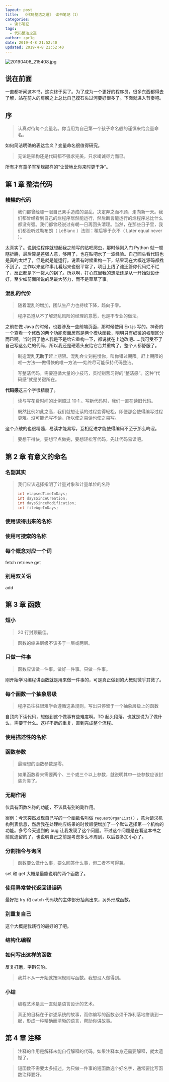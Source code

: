 ```yaml
---
layout: post
title:  《代码整洁之道》 读书笔记（1）
categories:
  - 读书笔记
tags:
  - 代码整洁之道
author: zpr1g
date: 2019-4-8 21:52:40
updated: 2019-4-8 21:52:40
---
```


![20190408_215408.jpg](https://i.loli.net/2019/04/08/5cab5388177a6.jpg)

## 说在前面

一直都听闻这本书，这次终于买了。为了成为一个更好的程序员，很多东西都得去了解，站在前人的肩膀之上总比自己摸石头过河要好很多了。下面就进入节奏吧。

<!-- more -->

## 序

> 认真对待每个变量名。你当用为自己第一个孩子命名般的谨慎来给变量命名。

如何简洁明确的表达含义？变量命名很值得研究。

> 无论是架构还是代码都不强求完美，只求竭诚尽力而已。

所有才有童子军军规那样的“让营地比你来时更干净”。

## 第 1 章  整洁代码

### 糟糕的代码

> 我们都曾经瞟一眼自己亲手造成的混乱，决定弃之而不顾，走向新一天。我们都曾经看到自己的烂程序居然能运行，然后断言能运行的烂程序总比什么都没有强。我们都曾经说过有朝一日再回头清理。当然，在那些日子里，我们都没听过勒布朗（ LeBlanc ）法则：稍后等于永不（ Later equal never ）。

太真实了。说到烂程序就想起我之前写的贴吧爬虫，那时候刚入门 Python 就一顿瞎折腾，最后算是差强人意，够用了，也在贴吧水了一波经验。自己回头看代码也是真的太烂了，但是就是能运行。说着有时候重构一下，结果现在大概连源码都找不到了。工作以来这种事儿看起来也很平常了，项目上线了谁还管你代码烂不烂了，反正都是下一拨人的锅了。所以啊，打心底里我的想法还是从一开始就设计好，至少如前面所说的尽最大努力，而不是草草了事。

### 混乱的代价

> 随着混乱的增加，团队生产力也持续下降，趋向于零。

> 程序员遵从不了解混乱风险的经理的意愿，也是不专业的做法。

之前在做 Java 的时候，也要涉及一些前端页面，那时候使用 Ext.js 写的。神奇的一个查看一个修改的两个功能页面居然是两个模块函数，明明只有细微的权限区分而已啊。当时问了他人我是不是给它重构一下，都说就在上边改吧……我可受不了自己写这么烂的代码，所以我还是硬着头皮给它合并重构了，整个人都舒服了。

> 制造混乱**无助于**赶上期限。混乱会立刻拖慢你，叫你错过期限。赶上期限的唯一方法──做得快的唯一方法──始终尽可能保持代码整洁。

> 写整洁代码，需要遵循大量的小技巧，贯彻刻苦习得的“整洁感”。这种“代码感”就是关键所在。

**代码感**这三个字很精髓了。

> 读与写花费时间的比例超过 10:1 。写新代码时，我们一直在读旧代码。

> 既然比例如此之高，我们就想让读的过程变得轻松，即便那会使得编写过程更难。没可能光写不读，所以使之易读也使之易写。

这个点破的也很精髓，易读才能易写，互相促进才能使得编码不至于那么晦涩。

> 要想干得快，要想早点做完，要想轻松写代码，先让代码易读吧。

## 第 2 章  有意义的命名

### 名副其实

> 我们应该选择指明了计量对象和计量单位的名称
>
> ```java
> int elapsedTimeInDays;
> int daysSinceCreation;
> int daysSinceModification;
> int fileAgeInDays;
> ```

### 使用读得出来的名称

### 使用可搜索的名称

### 每个概念对应一个词

fetch retrieve get

### 别用双关语

add

## 第 3 章 函数

### 短小

> 20 行封顶最佳。

> 函数的缩进层级不该多于一层或两层。

### 只做一件事

> 函数应该做一件事。做好一件事。只做一件事。

刚开始学习编程讲函数就是用来做一件事的，可是真正做到的大概就微乎其微了。

### 每个函数一个抽象层级

> 程序员往往很难学会遵循这条规则，写出只停留于一个抽象层级上的函数

自顶向下读代码，想做到这个做事有些难度啊。TO 起头段落，也就是说为了做什么，需要干什么。这样不断的重复，直到完成整个流程。

### 使用描述性的名称

### 函数参数

> 最理想的函数参数是零。

> 如果函数看来需要两个、三个或三个以上参数，就说明其中一些参数应该封装为类了。

### 无副作用

仅具有函数名称的功能，不该具有别的副作用。

案例：今天突然发现自己写的一个函数名叫做 `requestOrganList()` ，意为请求机构列表信息，然后我在处理响应结果的时候顺便增加了一个默认选择第一个机构的功能。多亏今天遇到的 bug 让我发现了这个问题。不过这个问题是在看这本书之前就遗留的了，也说明自己之前是考虑多么不周到，以后要多加小心了。

### 分割指令与询问

> 函数要么做什么事，要么回答什么事，但二者不可得兼。

set 和 get 大概是最能说明的两个函数了。

### 使用异常替代返回错误码

最好把 try 和 catch 代码块的主体部分抽离出来，另外形成函数。

### 别重复自己

这个大概是我践行的最好的了吧。

### 结构化编程

### 如何写出这样的函数

反复打磨，字斟句酌。

> 我并不从一开始就按照规则写函数。我想没人做得到。

### 小结

> 编程艺术是且一直就是语言设计的艺术。

> 真正的目标在于讲述系统的故事，而你编写的函数必须干净利落地拼装到一起，形成一种精确而清晰的语言，帮助你讲故事。

## 第 4 章  注释

> 注释的作用是解释未能自行解释的代码。如果注释本身还需要解释，就太遗憾了。

> 短函数不需要太多描述。为只做一件事的短函数选个好名字，通常要比写函数注释要好。

